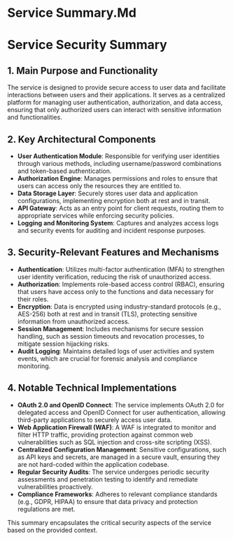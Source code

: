 # Service Summary.Md

# Service Security Summary

## 1. Main Purpose and Functionality
The service is designed to provide secure access to user data and facilitate interactions between users and their applications. It serves as a centralized platform for managing user authentication, authorization, and data access, ensuring that only authorized users can interact with sensitive information and functionalities.

## 2. Key Architectural Components
- **User Authentication Module**: Responsible for verifying user identities through various methods, including username/password combinations and token-based authentication.
- **Authorization Engine**: Manages permissions and roles to ensure that users can access only the resources they are entitled to.
- **Data Storage Layer**: Securely stores user data and application configurations, implementing encryption both at rest and in transit.
- **API Gateway**: Acts as an entry point for client requests, routing them to appropriate services while enforcing security policies.
- **Logging and Monitoring System**: Captures and analyzes access logs and security events for auditing and incident response purposes.

## 3. Security-Relevant Features and Mechanisms
- **Authentication**: Utilizes multi-factor authentication (MFA) to strengthen user identity verification, reducing the risk of unauthorized access.
- **Authorization**: Implements role-based access control (RBAC), ensuring that users have access only to the functions and data necessary for their roles.
- **Encryption**: Data is encrypted using industry-standard protocols (e.g., AES-256) both at rest and in transit (TLS), protecting sensitive information from unauthorized access.
- **Session Management**: Includes mechanisms for secure session handling, such as session timeouts and revocation processes, to mitigate session hijacking risks.
- **Audit Logging**: Maintains detailed logs of user activities and system events, which are crucial for forensic analysis and compliance monitoring.

## 4. Notable Technical Implementations
- **OAuth 2.0 and OpenID Connect**: The service implements OAuth 2.0 for delegated access and OpenID Connect for user authentication, allowing third-party applications to securely access user data.
- **Web Application Firewall (WAF)**: A WAF is integrated to monitor and filter HTTP traffic, providing protection against common web vulnerabilities such as SQL injection and cross-site scripting (XSS).
- **Centralized Configuration Management**: Sensitive configurations, such as API keys and secrets, are managed in a secure vault, ensuring they are not hard-coded within the application codebase.
- **Regular Security Audits**: The service undergoes periodic security assessments and penetration testing to identify and remediate vulnerabilities proactively.
- **Compliance Frameworks**: Adheres to relevant compliance standards (e.g., GDPR, HIPAA) to ensure that data privacy and protection regulations are met.

This summary encapsulates the critical security aspects of the service based on the provided context.